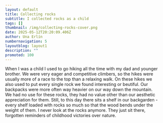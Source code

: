 ```yaml
---
layout: default
title: Collecting rocks
subtitle: I collected rocks as a child
tags: []
thumbnail: /img/collecting-rocks-cover.png
date: 2025-05-12T20:20:09.406Z
author: Una Erlín
numbernavigation: 5
layoutblog: layout1
description: ""
promoted: 100
---
```

When I was a child I used to go hiking all the time with my dad and younger brother. We were very eager and competitive climbers, so the hikes were usually more of a race to the top than a relaxing walk. On these hikes we also used to put every single rock we found interesting or beutiful. Our backpacks were more often way heavier on our way down the mountain. We had no use for these rocks, they had no value other than our aesthetic appreciation for them. Still, to this day there sits a shelf in our backgarden - every shelf loaded with rocks so much so that the wood bends under the weight of them. I never look at the rocks anymore. They just sit there, forgotten reminders of childhood victories over nature. 
